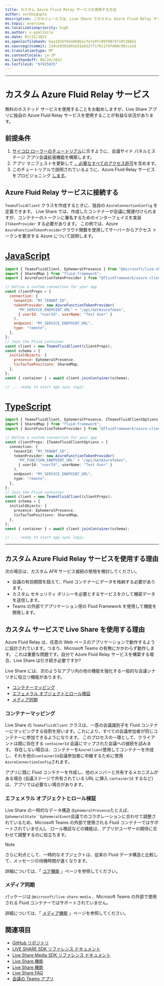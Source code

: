 ```yaml
---
title: カスタム Azure Fluid Relay サービスを使用する方法
author: surbhigupta
description: このモジュールでは、Live Share でカスタム Azure Fluid Relay サービスを使用する方法について説明します。
ms.topic: overview
ms.localizationpriority: high
ms.author: v-ypalikila
ms.date: 07/21/2022
ms.openlocfilehash: baa192bf82e059b1cfe7a9fc8979874710f266b1
ms.sourcegitcommit: 134ce9381891e51e6327f1f611fdfd60c90cca18
ms.translationtype: MT
ms.contentlocale: ja-JP
ms.lasthandoff: 08/24/2022
ms.locfileid: "67425635"
---
```

---

# <a name="custom-azure-fluid-relay-service"></a>カスタム Azure Fluid Relay サービス

無料のホステッド サービスを使用することをお勧めしますが、Live Share アプリに独自の Azure Fluid Relay サービスを使用することが有益な状況があります。

## <a name="pre-requisites"></a>前提条件

1. [サイコロ ローラーのチュートリアル](../teams-live-share-tutorial.md)に示すように、会議サイド パネルとステージ アプリ会議拡張機能を構築します。
2. アプリ マニフェストを更新して [、必要なすべてのアクセス許可](../teams-live-share-capabilities.md#register-rsc-permissions)を含めます。
3. このチュートリアルで説明されているように、Azure Fluid Relay サービスをプロビジョニング [します](/azure/azure-fluid-relay/how-tos/provision-fluid-azure-portal)。

## <a name="connect-to-azure-fluid-relay-service"></a>Azure Fluid Relay サービスに接続する

`TeamsFluidClient` クラスを作成するときに、独自の `AzureConnectionConfig` を定義できます。 Live Share では、作成したコンテナーが会議に関連付けられますが、コンテナーのトークンに署名するためのインターフェイスを実装 `ITokenProvider` する必要があります。 この例では、Azure `AzureFunctionTokenProvider`クラウド関数を使用してサーバーからアクセス トークンを要求する Azure について説明します。

# <a name="javascript"></a>[JavaScript](#tab/javascript)

```javascript
import { TeamsFluidClient, EphemeralPresence } from "@microsoft/live-share";
import { SharedMap } from "fluid-framework";
import { AzureFunctionTokenProvider } from "@fluidframework/azure-client";

// Define a custom connection for your app
const clientProps = {
  connection: {
    tenantId: "MY_TENANT_ID",
    tokenProvider: new AzureFunctionTokenProvider(
      "MY_SERVICE_ENDPOINT_URL" + "/api/GetAzureToken",
      { userId: "userId", userName: "Test User" }
    ),
    endpoint: "MY_SERVICE_ENDPOINT_URL",
    type: "remote",
  },
};
// Join the Fluid container
const client = new TeamsFluidClient(clientProps);
const schema = {
  initialObjects: {
    presence: EphemeralPresence,
    ticTacToePositions: SharedMap,
  },
};
const { container } = await client.joinContainer(schema);

// ... ready to start app sync logic
```

# <a name="typescript"></a>[TypeScript](#tab/typescript)

```TypeScript
import { TeamsFluidClient, EphemeralPresence, ITeamsFluidClientOptions } from "@microsoft/live-share";
import { SharedMap } from "fluid-framework";
import { AzureFunctionTokenProvider } from "@fluidframework/azure-client";

// Define a custom connection for your app
const clientProps: ITeamsFluidClientOptions = {
  connection: {
    tenantId: "MY_TENANT_ID",
    tokenProvider: new AzureFunctionTokenProvider(
      "MY_FUNCTION_ENDPOINT_URL" + "/api/GetAzureToken",
      { userId: "userId", userName: "Test User" }
    ),
    endpoint: "MY_SERVICE_ENDPOINT_URL",
    type: "remote",
  },
};
// Join the Fluid container
const client = new TeamsFluidClient(clientProps);
const schema = {
  initialObjects: {
    presence: EphemeralPresence,
    ticTacToePositions: SharedMap,
  },
};
const { container } = await client.joinContainer(schema);

// ... ready to start app sync logic
```

---

## <a name="why-use-a-custom-azure-fluid-relay-service"></a>カスタム Azure Fluid Relay サービスを使用する理由

次の場合は、カスタム AFR サービス接続の使用を検討してください。

* 会議の有効期間を超えて、Fluid コンテナーにデータを格納する必要があります。
* カスタム セキュリティ ポリシーを必要とするサービスを介して機密データを送信します。
* Teams の外部でアプリケーション用の Fluid Framework を使用して機能を開発します。

## <a name="why-use-live-share-with-your-custom-service"></a>カスタム サービスで Live Share を使用する理由

Azure Fluid Relay は、任意の Web ベースのアプリケーションで動作するように設計されています。つまり、Microsoft Teams の有無にかかわらず動作します。 これは重要な問題です。自分で Azure Fluid Relay サービスを構築する場合、Live Share は引き続き必要ですか?

Live Share には、次のようなアプリ内の他の機能を強化する一般的な会議シナリオに役立つ機能があります。

* [コンテナーマッピング](#container-mapping)
* [エフェメラル オブジェクトとロール検証](#ephemeral-objects-and-role-verification)
* [メディア同期](#media-synchronization)

### <a name="container-mapping"></a>コンテナーマッピング

Live Share の `TeamsFluidClient` クラスは、一意の会議識別子を Fluid コンテナーにマッピングする役割を担います。これにより、すべての会議参加者が同じコンテナーに参加できるようになります。 このプロセスの一環として、クライアントは既に存在する `containerId` 会議にマップされた会議への接続を試みます。 存在しない場合は、コンテナーを`AzureClient`使用してコンテナーを作成し、それを他の`containerId`会議参加者に中継するために使用`AzureConnectionConfig`されます。

アプリに既に Fluid コンテナーを作成し、他のメンバーと共有するメカニズムがある場合 (会議ステージで共有されている URL に挿入 `containerId` するなど) は、アプリでは必要ない場合があります。

### <a name="ephemeral-objects-and-role-verification"></a>エフェメラル オブジェクトとロール検証

Live Share の一時的なデータ構造 (`EphemeralPresence`たとえば、`EphemeralState``EphemeralEvent`会議でのコラボレーションに合わせて調整されているため、Microsoft Teams の外部で使用される Fluid コンテナーではサポートされていません)。 ロール検証などの機能は、アプリがユーザーの期待に合わせて調整するのに役立ちます。

> [!NOTE]
> さらに利点として、一時的なオブジェクトは、従来の Fluid データ構造と比較して、メッセージの待機時間が速くなります。

詳細については、「 [コア機能](../teams-live-share-capabilities.md) 」ページを参照してください。

### <a name="media-synchronization"></a>メディア同期

パッケージは `@microsoft/live-share-media` 、Microsoft Teams の外部で使用される Fluid コンテナーではサポートされていません。

詳細については、「 [メディア機能](../teams-live-share-media-capabilities.md) 」ページを参照してください。

## <a name="see-also"></a>関連項目

* [GitHub リポジトリ](https://github.com/microsoft/live-share-sdk)
* [LIVE SHARE SDK リファレンス ドキュメント](/javascript/api/@microsoft/live-share/)
* [Live Share Media SDK リファレンス ドキュメント](/javascript/api/@microsoft/live-share-media/)
* [Live Share 機能](../teams-live-share-capabilities.md)
* [Live Share 機能](../teams-live-share-media-capabilities.md)
* [Live Share FAQ](../teams-live-share-faq.md)
* [会議の Teams アプリ](../teams-apps-in-meetings.md)
